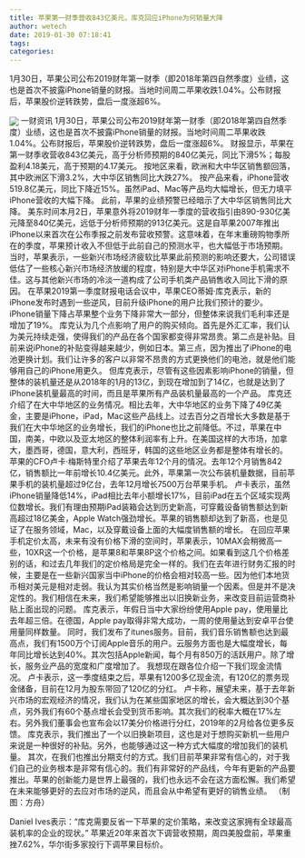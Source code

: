 ```yaml
---
title: 苹果第一财季营收843亿美元，库克回应iPhone为何销量大降
author: wetech
date: 2019-01-30 07:18:41
tags: 
categories: 
---
```

1月30日，苹果公司公布2019财年第一财季（即2018年第四自然季度）业绩，这也是首次不披露iPhone销量的财报。当地时间周二苹果收跌1.04%。公布财报后，苹果股价逆转跌势，盘后一度涨超6%。
<!-- more -->
<img align="center" border="0" src="https://imgcdn.yicai.com/uppics/images/2019/01/1b914e6de1bad0768d89c1b3acb63d91.jpg" />
一财资讯
1月30日，苹果公司公布2019财年第一财季（即2018年第四自然季度）业绩，这也是首次不披露iPhone销量的财报。当地时间周二苹果收跌1.04%。公布财报后，苹果股价逆转跌势，盘后一度涨超6%。
财报显示，苹果在第一财季收营收843亿美元，高于分析师预期的840亿美元，同比下滑5%；每股盈利4.18美元，高于预期的4.17美元。
按地区来看，欧洲和大中华区销售额回落，其中欧洲区下滑3.2%，大中华区销售同比大跌27%。
按产品来看，iPhone营收519.8亿美元，同比下降近15%。虽然iPad、Mac等产品均大幅增长，但无力填平iPhone营收的大幅下降。
此前，苹果的业绩预警已经暗示了大中华区销售同比大降。
美东时间本月2日，苹果意外将2019财年一季度的营收指引由890-930亿美元降至840亿美元，远低于分析师预期的913亿美元。这是自苹果2007年推出iPhone以来首次在公布季报之前发布营收预警。这意味着，在年末重磅购物季所在的季度，苹果预计收入不但低于此前自己的预测水平，也大幅低于市场预期。
当时，苹果表示，一些新兴市场经济疲软比苹果此前预测的影响还要大，公司错误低估了一些核心新兴市场经济放缓的程度，特别是大中华区对iPhone手机需求不佳。这与其他新兴市场的冷淡一道构成了公司手机类产品销售收入同比下滑的原因。
在苹果2019第一季度财报电话会议中，苹果CEO蒂姆·库克表示，新的iPhone发布时遇到一些逆风，目前升级iPhone的用户比我们预计的要少。
iPhone销量下降占苹果整个业务下降非常大一部分，但整体来说我们毛利率还是增加了19%。
库克认为几个点影响了用户的购买倾向。首先是外汇汇率，我们认为美元持续走强，使得我们的产品在各个国家都变得非常昂贵。第二点是补贴。目前来说iPhone的补贴变得越来越少，例如日本。第三点，因为推出了iPhone的电池更换计划。我们让许多的客户以非常不昂贵的方式更换他们的电池，就是他们能够用自己的iPhone用更久。
但库克表示，尽管有这些因素影响iPhone的销量，但整体的装机量还是从2018年的1月的13亿，到现在增加到了14亿，也就是达到了iPhone装机量最高的时间，而且是苹果所有产品装机量最高的一个产品。
库克还介绍了在大中华地区的业务情况。相比去年，大中华地区的业务下降了49亿美金，主要是iPhone，iPad，Mac这些产品线上。过去百分之百增长大多数是基于我们在大中华地区的业务增长，我们的iPhone也比之前降低。不过，苹果在中国，南美，中欧以及亚太地区的整体利润率有上升。在美国这样的大市场，加拿大，墨西哥，德国，意大利，西班牙，韩国的这些地区业务都是整体有增长的。
苹果的CFO卢卡·梅斯特里介绍了苹果去年12个月的情况。去年12个月销售842亿，销售额比一年前增长10.4亿美元。此外，苹果第一次公布装机量数据，目前苹果手机的装机量超过9亿台，去年12月增长7500万台苹果手机。
卢卡表示，虽然iPhone销量降低14%，iPad相比去年小额增长17%，目前iPad在五个区域实现两位数增长。我们有理由预期iPad装箱会达到历史新高，可穿戴设备销售额达到新高超过18亿美金，Apple Watch强劲增长。苹果的销售额却达到了新高，也是见证了在服务领域，Mac，以及穿戴设备上面的大幅度销售额的增长。
在回应苹果手机定价太高，未来有没有价格下滑的空间时，苹果表示，10MAX会稍微高一些，10XR这一个价格，是苹果8和苹果8P这个价格之间。如果看到这几个价格差别的话，和过去几年我们的定价格局是完全一样的。我们在去年进行财务汇报的时候，主要是在一些新兴国家当中iPhone的价格会相对较高一些。因为他们本地货币相对美元是相对走弱。我认为其实价格当然是影响销量一个因素。但是并不是决定性的。我们相信在未来，我们希望能够推出以旧换新业务，来改变目前运营商补贴上面出现的问题。
库克表示，年假日当中大家纷纷使用Apple pay，使用量比去年超三倍。在德国，Apple pay取得非常大成功，一周的使用量达到安卓平台使用量同样数量。
同时，我们发布了itunes服务。目前，我们音乐销售额也达到最高点，我们有1500万个订阅Apple音乐的用户。云服务方面也是大幅度增长，每年同比增长达到40%。其次包括Apple新闻，每个月有850万的活跃用户。除了增长，服务业产品的宽度和广度增加了。
我想现在跟各位介绍一下我们现金流情况。
卢卡表示，这一季度结束之后，苹果有1200多亿现金流，有120亿的票务现金储备，目前在12月为股东带回了120亿的分红。
卢卡称，展望未来，基于去年新兴市场的宏观经济的情况，我们认为在某些国家地区的增长，会大概达到30个基点，另外我们有60个基点增长会受到货币影响。其次我们的税率大概在17%左右。另外我们董事会也宣布会以17美分价格进行分红，2019年的2月给各位更多反馈。
库克表示，我们推出了一个以旧换新项目，这也是对于想购买新机一些用户来说是一种很好的补贴。另外，也能够通过这一种方式大幅度的增加我们的装机量。
其次，在我们也推出分期支付的方式。我们目前苹果非常有信心的，对于我们自己的业务根本是非常有信心的。我们有非常好的产品线，今年有更新的产品要推出。苹果的创新能力是世界上最强的，我们也永远不会在这方面松懈。我们希望在未来能够更好的去应对市场的逆风，而且会从中希望有更好的销售业绩。
（制图：方舟）
 
 
Daniel Ives表示：“库克需要反省一下苹果的定价策略，来改变这家拥有全球最高装机率的企业的现状。”
苹果近20年来首次下调营收预期，周四美股盘前，苹果重挫7.62%，华尔街多家投行下调苹果目标价。
 
